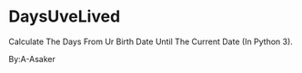 # DaysUveLived
Calculate The Days From Ur Birth Date Until The Current Date (In Python 3).

By:A-Asaker
